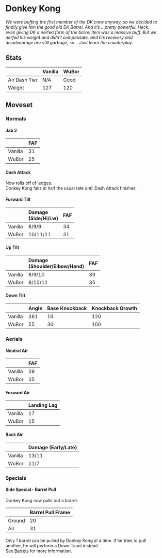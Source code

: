 # Donkey Kong

*We were buffing the first member of the DK crew anyway, so we decided to finally give him the good old DK Barrel. And it’s… pretty powerful. Heck, even giving DK a* nerfed *form of the barrel item was a massive buff. But we nerfed his weight and didn’t compensate, and his recovery and disadvantage are still garbage, so… Just learn the counterplay.*

## Stats

<datatable>

|               | Vanilla | WuBor            |
|:------------- |:------- |:---------------- |
| Air Dash Tier | N/A     | Good             |
| Weight        | 127     | <nerf>120</nerf> |

</datatable>

## Moveset

### Normals

#### Jab 2

<datatable>

|         | FAF             |
|:------- |:--------------- |
| Vanilla | 31              |
| WuBor   | <buff>25</buff> |

</datatable>

#### Dash Attack
<ovhl>Now rolls off of ledges.<br>
Donkey Kong falls at half the usual rate until Dash Attack finishes.</ovhl>

#### Forward Tilt

<datatable>

|         | Damage<br>(Side/Hi/Lw)   | FAF             |
|:------- |:--------------------- |:--------------- |
| Vanilla | 8/9/9                 | 34              |
| WuBor   | <buff>10/11/11</buff> | <buff>31</buff> |

</datatable>

#### Up Tilt

<datatable>

|         | Damage<br>(Shoulder/Elbow/Hand)   | FAF             |
|:------- |:------------------------------ |:--------------- |
| Vanilla | 8/9/10                         | 39              |
| WuBor   | <buff>9/10/11</buff>           | <buff>35</buff> |

</datatable>

#### Down Tilt

<datatable>

|         | Angle           | Base Knockback  | Knockback Growth |
|:------- |:--------------- |:--------------- |:---------------- |
| Vanilla | 361             | 10              | 120              |
| WuBor   | <ovhl>55</ovhl> | <ovhl>30</ovhl> | <ovhl>100</ovhl> |

</datatable>

### Aerials

#### Neutral Air

<datatable>

|         | FAF             |
|:------- |:--------------- |
| Vanilla | 39              |
| WuBor   | <buff>35</buff> |

</datatable>

#### Forward Air

<datatable>

|         | Landing Lag     |
|:------- |:--------------- |
| Vanilla | 17              |
| WuBor   | <buff>15</buff> |

</datatable>

#### Back Air

<datatable>

|         | Damage (Early/Late) |
|:------- |:------------------- |
| Vanilla | 13/11               |
| WuBor   | <nerf>11/7</nerf>   |

</datatable>

### Specials

#### Side Special - Barrel Pull
<ovhl>Donkey Kong now pulls out a barrel.</ovhl>

<datatable>

|        | Barrel Pull Frame |
|:------ |:----------------- |
| Ground | 20                |
| Air    | 31                |

</datatable>

<ovhl>Only 1 barrel can be pulled by Donkey Kong at a time. If he tries to pull another, he will perform a Down Taunt instead.</ovhl><br>
<ovhl>See [Barrels](../../items/items.md#barrels) for more information.</ovhl>